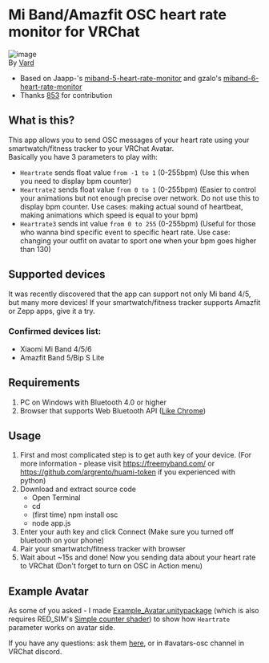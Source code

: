 # Mi Band/Amazfit OSC heart rate monitor for VRChat
![image](https://i.imgur.com/J6bFJ7u.png)  
By [Vard](https://twitter.com/VardFree)
- Based on Jaapp-'s [miband-5-heart-rate-monitor](https://github.com/Jaapp-/miband-5-heart-rate-monitor) and gzalo's [miband-6-heart-rate-monitor](https://github.com/gzalo/miband-6-heart-rate-monitor)
- Thanks [853](https://github.com/Sonic853) for contribution

## What is this?
This app allows you to send OSC messages of your heart rate using your smartwatch/fitness tracker to your VRChat Avatar.  
Basically you have 3 parameters to play with:
- `Heartrate` sends float value `from -1 to 1` (0-255bpm) (Use this when you need to display bpm counter)
- `Heartrate2` sends float value `from 0 to 1` (0-255bpm) (Easier to control your animations but not enough precise over network. Do not use this to display bpm counter. Use cases: making actual sound of heartbeat, making animations which speed is equal to your bpm)
- `Heartrate3` sends int value `from 0 to 255` (0-255bpm) (Useful for those who wanna bind specific event to specific heart rate. Use case: changing your outfit on avatar to sport one when your bpm goes higher than 130)

## Supported devices
It was recently discovered that the app can support not only Mi band 4/5, but many more devices! If your smartwatch/fitness tracker supports Amazfit or Zepp apps, give it a try.
### Confirmed devices list:
- Xiaomi Mi Band 4/5/6
- Amazfit Band 5/Bip S Lite

## Requirements
1. PC on Windows with Bluetooth 4.0 or higher
2. Browser that supports Web Bluetooth API ([Like Chrome](https://google.com/chrome))

## Usage
1. First and most complicated step is to get auth key of your device. (For more information - please visit https://freemyband.com/ or https://github.com/argrento/huami-token if you experienced with python)
2. Download and extract source code
    - Open Terminal
    - cd <filepath>
    - (first time) npm install osc
    - node app.js 
3. Enter your auth key and click Connect (Make sure you turned off bluetooth on your phone)
4. Pair your smartwatch/fitness tracker with browser
5. Wait about ~15s and done! Now you sending data about your heart rate to VRChat (Don't forget to turn on OSC in Action menu)

## Example Avatar
As some of you asked - I made [Example_Avatar.unitypackage](https://github.com/vard88508/vrc-osc-miband-hrm/raw/main/Example_Avatar.unitypackage) (which is also requires RED_SIM's [Simple counter shader](https://patreon.com/posts/simple-counter-62864361)) to show how `Heartrate` parameter works on avatar side.

If you have any questions: ask them [here](https://github.com/vrchat-community/osc/discussions/97), or in #avatars-osc channel in VRChat discord.
